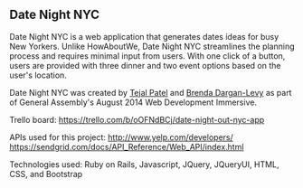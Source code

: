 Date Night NYC 
-------

Date Night NYC is a web application that generates dates ideas for busy New Yorkers. Unlike HowAboutWe, Date Night NYC streamlines the planning process and requires minimal input from users. With one click of a button, users are provided with three dinner and two event options based on the user's location. 

Date Night NYC was created by [Tejal Patel][tp] and [Brenda Dargan-Levy][bd] as part of General Assembly's August 2014 Web Development Immersive.  


<!-- reference-style markdown links 
in order of apperance -->

[tp]: https://github.com/pateltejal9500/
[bd]: https://github.com/brendee 

Trello board:
https://trello.com/b/oOFNdBCj/date-night-out-nyc-app

APIs used for this project:
http://www.yelp.com/developers/
https://sendgrid.com/docs/API_Reference/Web_API/index.html

Technologies used:
Ruby on Rails, Javascript, JQuery, JQueryUI, HTML, CSS, and Bootstrap
